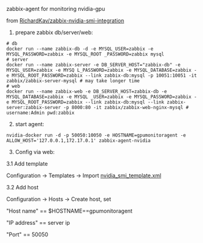 zabbix-agent for monitoring nvidia-gpu

from [RichardKav/zabbix-nvidia-smi-integration](https://github.com/RichardKav/zabbix-nvidia-smi-integration)

1. prepare zabbix db/server/web:

```
# db
docker run --name zabbix-db -d -e MYSQL_USER=zabbix -e MYSQL_PASSWORD=zabbix -e MYSQL_ROOT _PASSWORD=zabbix mysql
# server
docker run --name zabbix-server -e DB_SERVER_HOST="zabbix-db" -e MYSQL_USER=zabbix -e MYSQ L_PASSWORD=zabbix -e MYSQL_DATABASE=zabbix -e MYSQL_ROOT_PASSWORD=zabbix --link zabbix-db:mysql -p 10051:10051 -it zabbix/zabbix-server-mysql # may take longer time
# web
docker run --name zabbix-web -e DB_SERVER_HOST=zabbix-db -e MYSQL_DATABASE=zabbix -e MYSQL _USER=zabbix -e MYSQL_PASSWORD=zabbix -e MYSQL_ROOT_PASSWORD=zabbix --link zabbix-db:mysql --link zabbix-server:zabbix-server -p 8000:80 -it zabbix/zabbix-web-nginx-mysql # username:Admin pwd:zabbix
```

2. start agent:

```
nvidia-docker run -d -p 50050:10050 -e HOSTNAME=gpumonitoragent -e ALLOW_HOST='127.0.0.1,172.17.0.1' zabbix-agent-nvidia
```

3. Config via web:

3.1 Add template

Configuration -> Templates -> Import [nvidia_smi_template.xml](https://github.com/RichardKav/zabbix-nvidia-smi-integration/blob/master/nvidia_smi_template.xml)

3.2 Add host

Configuration -> Hosts -> Create host, set

  "Host name" == $HOSTNAME==gpumonitoragent

  "IP address" == server ip

  "Port" == 50050
